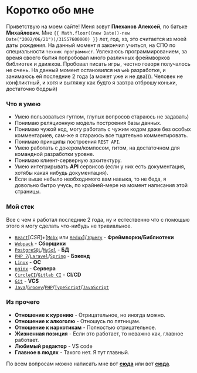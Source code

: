 # Коротко обо мне
Приветствую на моем сайте! Меня зовут **Плеханов** **Алексей**, по батьке **Михайлович**. Мне `{{ Math.floor((new Date()-new Date("2002/06/21"))/31557600000) }}` лет, год, хз, это считается из моей даты рождения. На данный момент я закончил учиться, на СПО по специальности `техник программист`. Увлекаюсь программированием, за время своего бытия попробовал много различных фреймворков библиотек и движков. Пробовал писать игры, честно говоря получалось не очень. На данный момент остановился на `web` разработке, и занимаюсь ей последние 2 года (а может уже и не два))). Человек не конфликтный, и хотя и выгляжу как будто я завтра отброшу коньки, достаточно бодрый)

### Что я умею
* Умею пользоваться гуглом, глупых вопросов стараюсь не задавать)
* Понимаю реляционную модель построения базы данных.
* Понимаю чужой код, могу работать с чужим кодом даже без особых комментариев, сам-же я стараюсь все тщательно комментировать.
* Понимаю принципы построения `REST API`.
* Умею работать с докером/компосом, гитом, на достаточном для командной разработки уровне.
* Понимаю клиент-серверную архитектуру.
* Умею интегрирывать **API** сервисов (если у них есть документация, хотябы какая нибудь документация).
* Если выше небыло необходимого вам навыка, то не беда, я довольно бытро учусь, по крайней-мере на момент написания этой страницы.

### Мой стек
Все с чем я работал последние 2 года, ну и естественно что с помощью этого я могу сделать что-нибудь не тривиальное.

* [`React`](https://ru.reactjs.org/)[*CSR*]+[[`Mobx`](https://mobx.js.org/) или [`Redux`](https://redux.js.org/)]/[`JQuery`](https://jquery.com/) - **Фреймворки/Библиотеки**
* [`Webpack`](https://webpack.js.org/) - **Сборщики**
* [`PostgreSQL`](https://www.postgresql.org/)/[`MySql`](https://www.mysql.com/) - **БД**
* [`PHP 7`](https://www.php.net)/[`Laravel`](https://laravel.ru/)/[`Spring`](https://expressjs.com/) - **Бэкенд**
* [`Linux`](https://wikipedia.org/wiki/Linux) - **ОС**
* [`nginx`](https://nginx.org/ru/) - **Сервера**
* [`CircleCI`](https://circleci.com/)/[`Gitlab CI`](https://docs.gitlab.com/ee/ci/) - **CI**/**CD**
* [`Git`](https://git-scm.com/) - **VCS**
* [`Java`](https://www.java.com/ru/)/[`Groovy`](https://groovy-lang.org/)/[`PHP`](https://www.php.net/)/[`TypeScript`](https://www.typescriptlang.org/)/[`JavaScript`](https://ru.wikipedia.org/wiki/JavaScript)

### Из прочего

* **Отношение к курению** - Отрицательное, но иногда можно.
* **Отношение к алкоголю** - Отношусь по пятницам.
* **Отношение к наркотикам** - Полностью отрицательное.
* **Жизненная позиция** - Если это работает, то неважно как, главное работает.
* **Любимый редактор** - VS code
* **Главное в людях** - Такого нет. Я тут главный.

По всем вопросам можно написать мне вот [**сюда**](mailto:astecom@mail.ru) или вот [**сюда**](mailto:astecoms@gmail.com).

